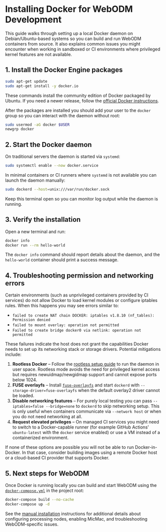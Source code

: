 # Installing Docker for WebODM Development

This guide walks through setting up a local Docker daemon on Debian/Ubuntu-based
systems so you can build and run WebODM containers from source. It also explains
common issues you might encounter when working in sandboxed or CI environments
where privileged kernel features are not available.

## 1. Install the Docker Engine packages

```bash
sudo apt-get update
sudo apt-get install -y docker.io
```

These commands install the community edition of Docker packaged by Ubuntu. If you
need a newer release, follow the [official Docker instructions](https://docs.docker.com/engine/install/ubuntu/).

After the packages are installed you should add your user to the `docker` group so
you can interact with the daemon without root:

```bash
sudo usermod -aG docker $USER
newgrp docker
```

## 2. Start the Docker daemon

On traditional servers the daemon is started via `systemd`:

```bash
sudo systemctl enable --now docker.service
```

In minimal containers or CI runners where `systemd` is not available you can launch
the daemon manually:

```bash
sudo dockerd --host=unix:///var/run/docker.sock
```

Keep this terminal open so you can monitor log output while the daemon is running.

## 3. Verify the installation

Open a new terminal and run:

```bash
docker info
docker run --rm hello-world
```

The `docker info` command should report details about the daemon, and the
`hello-world` container should print a success message.

## 4. Troubleshooting permission and networking errors

Certain environments (such as unprivileged containers provided by CI services) do
not allow Docker to load kernel modules or configure iptables rules. When this
happens you may see errors similar to:

- `failed to create NAT chain DOCKER: iptables v1.8.10 (nf_tables): Permission denied`
- `failed to mount overlay: operation not permitted`
- `Failed to create bridge docker0 via netlink: operation not permitted`

These failures indicate the host does not grant the capabilities Docker needs to
set up its networking stack or storage drivers. Potential mitigations include:

1. **Rootless Docker** – Follow the [rootless setup guide](https://docs.docker.com/engine/security/rootless/)
   to run the daemon in user space. Rootless mode avoids the need for privileged
   kernel access but requires newuidmap/newgidmap support and cannot expose ports
   below 1024.
2. **FUSE overlayfs** – Install [`fuse-overlayfs`](https://github.com/containers/fuse-overlayfs)
   and start `dockerd` with `--storage-driver=fuse-overlayfs` when the default
   overlay2 driver cannot be loaded.
3. **Disable networking features** – For purely local testing you can pass
   `--iptables=false --bridge=none` to `dockerd` to skip networking setup. This is
   only useful when containers communicate via `--network host` or when you do not
   need networking at all.
4. **Request elevated privileges** – On managed CI services you might need to
   switch to a Docker-capable runner (for example GitHub Actions' `ubuntu-latest`
   with the `docker` service enabled) or use a VM instead of a containerized
   environment.

If none of these options are possible you will not be able to run Docker-in-Docker.
In that case, consider building images using a remote Docker host or a cloud-based
CI provider that supports Docker.

## 5. Next steps for WebODM

Once Docker is running locally you can build and start WebODM using the
[`docker-compose.yml`](../docker-compose.yml) in the project root:

```bash
docker-compose build --no-cache
docker-compose up -d
```

See the [manual installation](../README.md#manual-installation-docker) instructions
for additional details about configuring processing nodes, enabling MicMac, and
troubleshooting WebODM-specific issues.
